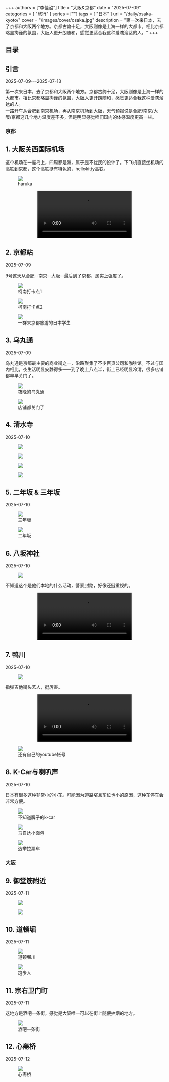 +++
authors = ["李佳潞"]
title = "大阪&京都"
date = "2025-07-09"
categories = [
    "旅行"
]
series = [""]
tags = [
    "日本"
]
url = "/daily/osaka-kyoto/"
cover = "/images/cover/osaka.jpg"
description = "第一次来日本，去了京都和大阪两个地方。京都古韵十足，大阪则像是上海一样的大都市。相比京都略显拘谨的氛围，大阪人更开朗随和，感觉更适合我这种爱瞎溜达的人。"
+++
<!DOCTYPE html>
<html lang="zh-CN">
<head>
    <meta charset="UTF-8">
    <meta name="viewport" content="width=device-width, initial-scale=1.0">
    <link rel="stylesheet" href="/assets/css/styles.css">
    <script src="/assets/js/toc.js"></script>    
</head>
<body>
    <article>
        <nav>
            <h2>目录</h2>
            <ul id="toc">
                <!-- 目录项会在这里动态生成 -->
            </ul>
        </nav>
        <section>
            <h2>引言</h2>
            <p>2025-07-09---2025-07-13</p>
            <p>
            第一次来日本，去了京都和大阪两个地方。京都古韵十足，大阪则像是上海一样的大都市。相比京都略显拘谨的氛围，大阪人更开朗随和，感觉更适合我这种爱瞎溜达的人。<br>
            一路开车从合肥到南京机场，再从南京机场到大阪，天气预报说是合肥/南京/大阪/京都这几个地方温度差不多，但是明显感觉咱们国内的体感温度更高一些。
            </p>
        </section>
        <section>
        <h1>京都</h1>
            <h2>1. 大阪关西国际机场</h2>
            <p>这个机场在一座岛上，四周都是海，属于是不扰民的设计了。下飞机直接坐机场的高铁到京都，这个高铁挺有特色的，hellokitty高铁。</p>   
                <div class="container">
                <div class="image">
                    <figure>
                        <a data-fancybox="gallery" href="https://cdn.heirenlop.com/daily-record/osaka1.jpg">
    <img src="https://cdn.heirenlop.com/daily-record/osaka1.jpg" loading="lazy">
</a>
                        <figcaption>haruka</figcaption>
                    </figure>
                </div>
            </div>
            <div class="container" style="display: flex; justify-content: center;">
              <video controls style="max-width:100%; height:auto;">
                <source src="https://cdn-v.heirenlop.com/osaka1.mp4" type="video/mp4">
                您的浏览器不支持 HTML5 视频播放。
              </video>
            </div>
        </section>
        <section>
            <h2>2. 京都站</h2>
            <p>2025-07-09 <i class="fas fa-sun"></i></p>
            <p>9号这天从合肥--南京--大阪--最后到了京都，属实上强度了。</p>
            <div class="container">
                <div class="image">
                    <figure>
                        <a data-fancybox="gallery" href="https://cdn.heirenlop.com/daily-record/osaka2.jpg">
    <img src="https://cdn.heirenlop.com/daily-record/osaka2.jpg" loading="lazy">
</a>
                        <figcaption>柯南打卡点1</figcaption>
                    </figure>
                </div>
            </div>
            <div class="container">
            <div class="image">
                    <figure>
                        <a data-fancybox="gallery" href="https://cdn.heirenlop.com/daily-record/osaka3.jpg">
    <img src="https://cdn.heirenlop.com/daily-record/osaka3.jpg" loading="lazy">
</a>
                        <figcaption>柯南打卡点2</figcaption>
                    </figure>
                </div>
                 </div>
            <div class="container">
            <div class="image">
                    <figure>
                        <a data-fancybox="gallery" href="https://cdn.heirenlop.com/daily-record/osaka15.png">
    <img src="https://cdn.heirenlop.com/daily-record/osaka15.png" loading="lazy">
</a>
                        <figcaption>一群来京都旅游的日本学生</figcaption>
                    </figure>
                </div>
                 </div>
        </section>
        <section>
            <h2>3. 乌丸通</h2>
            <p>2025-07-09 <i class="fas fa-sun"></i></p>
            <p> 乌丸通是京都最主要的商业街之一，沿路聚集了不少百货公司和咖啡馆。不过与国内相比，夜生活明显安静得多——到了晚上八点半，街上已经明显冷清，很多店铺都早早关门了。</p>
            <div class="container">
            <div class="image">
                    <figure>
                        <a data-fancybox="gallery" href="https://cdn.heirenlop.com/daily-record/osaka5.png">
    <img src="https://cdn.heirenlop.com/daily-record/osaka5.png" loading="lazy">
</a>
                        <figcaption>夜晚的乌丸通</figcaption>
                    </figure>
                </div>
                     </div>
                <div class="container">
                        <div class="image">
                    <figure>
                        <a data-fancybox="gallery" href="https://cdn.heirenlop.com/daily-record/osaka4.jpg">
    <img src="https://cdn.heirenlop.com/daily-record/osaka4.jpg" loading="lazy">
</a>
                        <figcaption>店铺都关门了</figcaption>
                    </figure>
                </div>
                     </div>
        </section>
        <section>
            <h2>4. 清水寺</h2>
            <p>2025-07-10 <i class="fas fa-sun"></i></p>
            <div class="container">
                <div class="image">
                    <figure>
                        <a data-fancybox="gallery" href="https://cdn.heirenlop.com/daily-record/osaka6.png">
    <img src="https://cdn.heirenlop.com/daily-record/osaka6.png" loading="lazy">
</a>
                    </figure>
                </div>
            </div>
                        <div class="container">
                <div class="image">
                    <figure>
                        <a data-fancybox="gallery" href="https://cdn.heirenlop.com/daily-record/osaka7.png">
    <img src="https://cdn.heirenlop.com/daily-record/osaka7.png" loading="lazy">
</a>
                    </figure>
                </div>
            </div>
            <div class="container">
                <div class="image">
                    <figure>
                        <a data-fancybox="gallery" href="https://cdn.heirenlop.com/daily-record/osaka8.png">
    <img src="https://cdn.heirenlop.com/daily-record/osaka8.png" loading="lazy">
</a>
                    </figure>
                </div>
            </div>
                        <div class="container">
                <div class="image">
                    <figure>
                        <a data-fancybox="gallery" href="https://cdn.heirenlop.com/daily-record/osaka9.png">
    <img src="https://cdn.heirenlop.com/daily-record/osaka9.png" loading="lazy">
</a>
                    </figure>
                </div>
            </div>
        </section>
        <section>
            <h2>5. 二年坂 & 三年坂</h2>
            <p>2025-07-10 <i class="fas fa-sun"></i></p>
            <p> </p>
            <div class="container">
                <div class="image">
                    <figure>
                        <a data-fancybox="gallery" href="https://cdn.heirenlop.com/daily-record/osaka10.png">
    <img src="https://cdn.heirenlop.com/daily-record/osaka10.png" loading="lazy">
</a>
                        <figcaption>三年坂</figcaption>
                    </figure>
                </div>
            </div>
                        <div class="container">
                <div class="image">
                    <figure>
                        <a data-fancybox="gallery" href="https://cdn.heirenlop.com/daily-record/osaka11.png">
    <img src="https://cdn.heirenlop.com/daily-record/osaka11.png" loading="lazy">
</a>
                        <figcaption>二年坂</figcaption>
                    </figure>
                </div>
            </div>
        </section>
        <section>
            <h2>6. 八坂神社</h2>
            <p>2025-07-10 <i class="fas fa-sun"></i></p>
            <div class="container">
                <div class="image">
                    <figure>
                        <a data-fancybox="gallery" href="https://cdn.heirenlop.com/daily-record/osaka12.png">
    <img src="https://cdn.heirenlop.com/daily-record/osaka12.png" loading="lazy">
</a>
                    </figure>
                </div>
            </div>
                        <p>不知道这个是他们本地的什么活动，警察封路，好像还挺重视的。</p>
                        <div class="container" style="display: flex; justify-content: center;">
              <video controls style="max-width:100%; height:auto;">
                <source src="https://cdn-v.heirenlop.com/osaka2.mp4" type="video/mp4">
                您的浏览器不支持 HTML5 视频播放。
              </video>
            </div>
        </section>
        <section>
            <h2>7. 鸭川</h2>
            <p>2025-07-10 <i class="fas fa-sun"></i></p>
                        <div class="container">
                <div class="image">
                    <figure>
                        <a data-fancybox="gallery" href="https://cdn.heirenlop.com/daily-record/osaka13.png">
    <img src="https://cdn.heirenlop.com/daily-record/osaka13.png" loading="lazy">
</a>
                    </figure>
                </div>
            </div>
            <p>指弹吉他街头艺人，挺厉害。</p>
                        <div class="container" style="display: flex; justify-content: center;">
              <video controls style="max-width:100%; height:auto;">
                <source src="https://cdn-v.heirenlop.com/osaka3.mp4" type="video/mp4">
                您的浏览器不支持 HTML5 视频播放。
              </video>            
              </div>
                <div class="container">
                <div class="image">
                    <figure>
                        <a data-fancybox="gallery" href="https://cdn.heirenlop.com/daily-record/osaka14.png">
    <img src="https://cdn.heirenlop.com/daily-record/osaka14.png" loading="lazy">
</a>
                        <figcaption>还有自己的youtube帐号</figcaption>
                    </figure>
                </div>
            </div>
        </section>
         <section>
            <h2>8. K-Car与喇叭声</h2>
            <p>2025-07-10 <i class="fas fa-sun"></i></p>
            <p>日本有很多这种非常小的小车。可能因为道路窄且车位也小的原因，这种车停车会非常方便。</p>
                        <div class="container">
                <div class="image">
                    <figure>
                        <a data-fancybox="gallery" href="https://cdn.heirenlop.com/daily-record/osaka23.png">
    <img src="https://cdn.heirenlop.com/daily-record/osaka23.png" loading="lazy">
</a>
                        <figcaption>不知道牌子的k-car</figcaption>
                    </figure>
                </div>
            </div>
            <div class="container">
                <div class="image">
                    <figure>
                        <a data-fancybox="gallery" href="https://cdn.heirenlop.com/daily-record/osaka24.png">
    <img src="https://cdn.heirenlop.com/daily-record/osaka24.png" loading="lazy">
</a>
                        <figcaption>马自达小面包</figcaption>
                    </figure>
                </div>
            </div>
            <div class="container">
                <div class="image">
                    <figure>
                        <a data-fancybox="gallery" href="https://cdn.heirenlop.com/daily-record/osaka25.png">
    <img src="https://cdn.heirenlop.com/daily-record/osaka25.png" loading="lazy">
</a>
                        <figcaption>选举拉票车</figcaption>
                    </figure>
                </div>
            </div>
        </section>
        <section>
        <h1>大阪</h1>
        <h2>9. 御堂筋附近</h2>
            <p>2025-07-11 <i class="fas fa-cloud-showers-heavy"></i></p>
       <div class="container">
                <div class="image">
                    <figure>
                        <a data-fancybox="gallery" href="https://cdn.heirenlop.com/daily-record/osaka16.jpg">
    <img src="https://cdn.heirenlop.com/daily-record/osaka16.jpg" loading="lazy">
</a>
                    </figure>
                </div>
            </div>
                        <div class="container">
                <div class="image">
                    <figure>
                        <a data-fancybox="gallery" href="https://cdn.heirenlop.com/daily-record/qingmai17.jpg">
    <img src="https://cdn.heirenlop.com/daily-record/osaka17.jpg" loading="lazy">
</a>
                    </figure>
                </div>
            </div>
        </section>
        <section>
        <h2>10. 道顿堀</h2>
            <p>2025-07-11 <i class="fas fa-cloud-showers-heavy"></i></p>
     <div class="container">
                <div class="image">
                    <figure>
                        <a data-fancybox="gallery" href="https://cdn.heirenlop.com/daily-record/osaka18.png">
    <img src="https://cdn.heirenlop.com/daily-record/osaka18.png" loading="lazy">
</a>
                        <figcaption>道顿堀川</figcaption>
                    </figure>
                </div>
            </div>
                        <div class="container">
                <div class="image">
                    <figure>
                        <a data-fancybox="gallery" href="https://cdn.heirenlop.com/daily-record/osaka19.png">
    <img src="https://cdn.heirenlop.com/daily-record/osaka19.png" loading="lazy">
</a>
                        <figcaption>跑步人</figcaption>
                    </figure>
                </div>
            </div>
        </section>
        <section>
            <h2>11. 宗右卫门町</h2>
            <p>2025-07-11 <i class="fas fa-cloud-showers-heavy"></i></p>
            <p>这地方是酒吧一条街，感觉是大阪唯一可以在街上随便抽烟的地方。</p>
     <div class="container">
                <div class="image">
                    <figure>
                        <a data-fancybox="gallery" href="https://cdn.heirenlop.com/daily-record/osaka20.png">
    <img src="https://cdn.heirenlop.com/daily-record/osaka20.png" loading="lazy">
</a>
                        <figcaption>酒吧一条街</figcaption>
                    </figure>
                </div>
            </div>
        </section>
        <section>
        <h2>12. 心斋桥</h2>
            <p>2025-07-12 <i class="fas fa-sun"></i></p>
   <div class="container">
                <div class="image">
                    <figure>
                        <a data-fancybox="gallery" href="https://cdn.heirenlop.com/daily-record/osaka21.png">
    <img src="https://cdn.heirenlop.com/daily-record/osaka21.png" loading="lazy">
</a>
                        <figcaption>心斋桥</figcaption>
                    </figure>
                </div>
            </div>
        </section>
    </article>
</body>
</html>